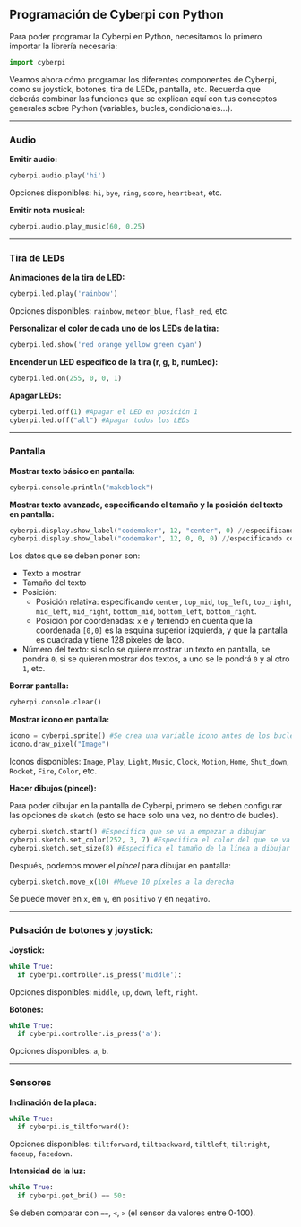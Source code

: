 ## Programación de Cyberpi con Python

Para poder programar la Cyberpi en Python, necesitamos lo primero importar la librería necesaria:

```python
import cyberpi
```

Veamos ahora cómo programar los diferentes componentes de Cyberpi, como su joystick, botones, tira de LEDs, pantalla, etc. Recuerda que deberás combinar las funciones que se explican aquí con tus conceptos generales sobre Python (variables, bucles, condicionales...).

---

### Audio

**Emitir audio:**
```python
cyberpi.audio.play('hi')
```
Opciones disponibles: `hi`, `bye`, `ring`, `score`, `heartbeat`, etc.

**Emitir nota musical:**
```python
cyberpi.audio.play_music(60, 0.25)
```

---

### Tira de LEDs

**Animaciones de la tira de LED:**
```python
cyberpi.led.play('rainbow')
```
Opciones disponibles: `rainbow`, `meteor_blue`, `flash_red`, etc.

**Personalizar el color de cada uno de los LEDs de la tira:**
```python
cyberpi.led.show('red orange yellow green cyan')
```

**Encender un LED específico de la tira (r, g, b, numLed):**
```python
cyberpi.led.on(255, 0, 0, 1)
```

**Apagar LEDs:**
```python
cyberpi.led.off(1) #Apagar el LED en posición 1
cyberpi.led.off("all") #Apagar todos los LEDs
```

---

### Pantalla

**Mostrar texto básico en pantalla:**
```python
cyberpi.console.println("makeblock")
```

**Mostrar texto avanzado, especificando el tamaño y la posición del texto en pantalla:**
```python
cyberpi.display.show_label("codemaker", 12, "center", 0) //especificando posición
cyberpi.display.show_label("codemaker", 12, 0, 0, 0) //especificando coordenadas
```
Los datos que se deben poner son:
- Texto a mostrar
- Tamaño del texto
- Posición:
  - Posición relativa: especificando `center`, `top_mid`, `top_left`, `top_right`, `mid_left`, `mid_right`, `bottom_mid`, `bottom_left`, `bottom_right`.
  - Posición por coordenadas: `x` e `y` teniendo en cuenta que la coordenada `[0,0]` es la esquina superior izquierda, y que la pantalla es cuadrada y tiene 128 pixeles de lado. 
- Número del texto: si solo se quiere mostrar un texto en pantalla, se pondrá `0`, si se quieren mostrar dos textos, a uno se le pondrá `0` y al otro `1`, etc.

**Borrar pantalla:**
```python
cyberpi.console.clear()
```

**Mostrar icono en pantalla:**
```python
icono = cyberpi.sprite() #Se crea una variable icono antes de los bucles y condicionales
icono.draw_pixel("Image")
```
Iconos disponibles: `Image`, `Play`, `Light`, `Music`, `Clock`, `Motion`, `Home`, `Shut_down`, `Rocket`, `Fire`, `Color`, etc.

**Hacer dibujos (pincel):**

Para poder dibujar en la pantalla de Cyberpi, primero se deben configurar las opciones de `sketch` (esto se hace solo una vez, no dentro de bucles).
```python
cyberpi.sketch.start() #Especifica que se va a empezar a dibujar
cyberpi.sketch.set_color(252, 3, 7) #Especifica el color del que se va a dibujar
cyberpi.sketch.set_size(8) #Especifica el tamaño de la línea a dibujar
```

Después, podemos mover el *pincel* para dibujar en pantalla:
```python
cyberpi.sketch.move_x(10) #Mueve 10 píxeles a la derecha
```
Se puede mover en `x`, en `y`, en `positivo` y en `negativo`.

---

### Pulsación de botones y joystick:

**Joystick:**
```python
while True:
  if cyberpi.controller.is_press('middle'):
```
Opciones disponibles:  `middle`, `up`, `down`, `left`, `right`.

**Botones:**
```python
while True:
  if cyberpi.controller.is_press('a'):
```
Opciones disponibles: `a`, `b`.

---

### Sensores

**Inclinación de la placa:**
```python
while True:
  if cyberpi.is_tiltforward():
```
Opciones disponibles: `tiltforward`, `tiltbackward`, `tiltleft`, `tiltright`, `faceup`, `facedown`.

**Intensidad de la luz:**
```python
while True:
  if cyberpi.get_bri() == 50:
```
 Se deben comparar con `==`, `<`, `>` (el sensor da valores entre 0-100).
      
